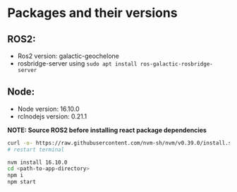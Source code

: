 # Packages and their versions
## ROS2:

* Ros2 version: galactic-geochelone
* rosbridge-server using ` sudo apt install ros-galactic-rosbridge-server `

## Node:

* Node version: 16.10.0
* rclnodejs version: 0.21.1

**NOTE: Source ROS2 before installing react package dependencies**

```bash
curl -o- https://raw.githubusercontent.com/nvm-sh/nvm/v0.39.0/install.sh | bash
# restart terminal
```
```bash
nvm install 16.10.0
cd <path-to-app-directory>
npm i
npm start
```
